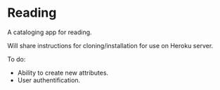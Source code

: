 Reading
=======

A cataloging app for reading.

Will share instructions for cloning/installation for use on Heroku server.

To do:
- Ability to create new attributes.
- User authentification.
